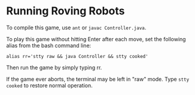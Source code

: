 Running Roving Robots
=====================

To compile this game, use ``ant`` or ``javac Controller.java``.

To play this game without hitting Enter after each move, set the following alias from the bash command line:

``alias rr='stty raw && java Controller && stty cooked'``

Then run the game by simply typing rr.

If the game ever aborts, the terminal may be left in "raw" mode. Type ``stty cooked`` to restore normal operation.
